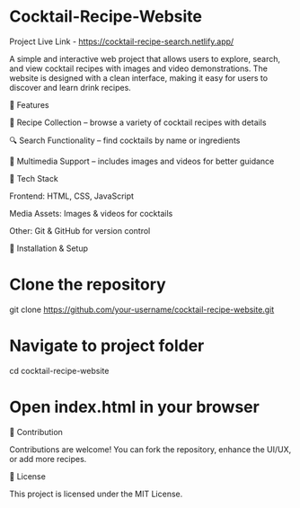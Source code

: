 # Cocktail-Recipe-Website

Project Live Link - https://cocktail-recipe-search.netlify.app/

A simple and interactive web project that allows users to explore, search, and view cocktail recipes with images and video demonstrations. The website is designed with a clean interface, making it easy for users to discover and learn drink recipes.

🔹 Features

📖 Recipe Collection – browse a variety of cocktail recipes with details

🔍 Search Functionality – find cocktails by name or ingredients

🎥 Multimedia Support – includes images and videos for better guidance

🔹 Tech Stack

Frontend: HTML, CSS, JavaScript

Media Assets: Images & videos for cocktails

Other: Git & GitHub for version control

🔹 Installation & Setup

# Clone the repository
git clone https://github.com/your-username/cocktail-recipe-website.git  

# Navigate to project folder
cd cocktail-recipe-website  

# Open index.html in your browser

🔹 Contribution

Contributions are welcome! You can fork the repository, enhance the UI/UX, or add more recipes.

🔹 License

This project is licensed under the MIT License.
